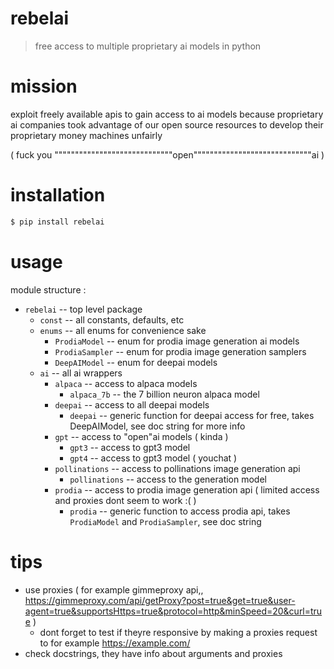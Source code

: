 # rebelai

> free access to multiple proprietary ai models in python

# mission

exploit freely available apis to gain access to ai models because
proprietary ai companies took advantage of our open source
resources to develop their proprietary money machines unfairly

( fuck you """""""""""""""""""""""""""""open"""""""""""""""""""""""""""""ai )

# installation

```sh
$ pip install rebelai
```

# usage

module structure :

-   `rebelai` -- top level package
    -   `const` -- all constants, defaults, etc
    -   `enums` -- all enums for convenience sake
        -   `ProdiaModel` -- enum for prodia image generation ai models
        -   `ProdiaSampler` -- enum for prodia image generation samplers
        -   `DeepAIModel` -- enum for deepai models
    -   `ai` -- all ai wrappers
        -   `alpaca` -- access to alpaca models
            -   `alpaca_7b` -- the 7 billion neuron alpaca model
        -   `deepai` -- access to all deepai models
            -   `deepai` -- generic function for deepai access for free, takes DeepAIModel, see doc string for more info
        -   `gpt` -- access to "open"ai models ( kinda )
            -   `gpt3` -- access to gpt3 model
            -   `gpt4` -- access to gpt3 model ( youchat )
        -   `pollinations` -- access to pollinations image generation api
            -   `pollinations` -- access to the generation model
        -   `prodia` -- access to prodia image generation api ( limited access and proxies dont seem to work :( )
            -   `prodia` -- generic function to access prodia api, takes `ProdiaModel` and `ProdiaSampler`, see doc string

# tips

-   use proxies ( for example gimmeproxy api,, https://gimmeproxy.com/api/getProxy?post=true&get=true&user-agent=true&supportsHttps=true&protocol=http&minSpeed=20&curl=true )
    -   dont forget to test if theyre responsive by making a proxies request to for example https://example.com/
-   check docstrings, they have info about arguments and proxies
